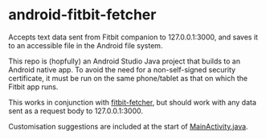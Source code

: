 # android-fitbit-fetcher
Accepts text data sent from Fitbit companion to 127.0.0.1:3000, and saves it to an accessible file in the Android file system.

This repo is (hopfully) an Android Studio Java project that builds to an Android native app. To avoid the need for a non-self-signed security certificate, it must be run on the same phone/tablet as that on which the Fitbit app runs.

This works in conjunction with [fitbit-fetcher](https://github.com/gondwanasoft/fitbit-fetcher), but should work with any data sent as a request body to 127.0.0.1:3000.

Customisation suggestions are included at the start of [MainActivity.java](https://github.com/gondwanasoft/android-fitbit-fetcher/blob/master/app/src/main/java/au/net/gondwanasoftware/fitbitfetcher/MainActivity.java).

